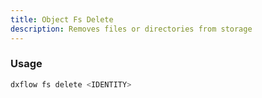 ```yaml
---
title: Object Fs Delete 
description: Removes files or directories from storage
---
```


### Usage

```bash [Terminal]
dxflow fs delete <IDENTITY>
```

